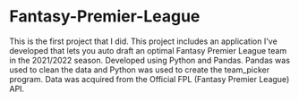 # Fantasy-Premier-League

This is the first project that I did. This project includes an application I've developed that lets you auto draft an optimal Fantasy Premier League team in the 2021/2022 season. Developed using Python and Pandas. Pandas was used to clean the data and Python was used to create the team_picker program. Data was acquired from the Official FPL (Fantasy Premier League) API.
